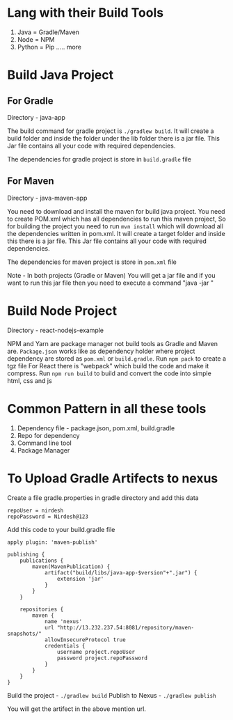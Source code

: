 Lang with their Build Tools
==================================
1. Java = Gradle/Maven
2. Node = NPM
3. Python = Pip
..... more

Build Java Project
===================
For Gradle 
--------------

Directory - java-app

The build command for gradle project is `./gradlew build`.
It will create a build folder and inside the folder under the lib folder there is a jar file.
This Jar file contains all your code with required dependencies.

The dependencies for gradle project is store in `build.gradle` file

For Maven
---------------

Directory - java-maven-app

You need to download and install the maven for build java project.
You need to create POM.xml which has all dependencies to run this maven project,
So for building the project you need to run `mvn install` which will download all the
dependencies written in pom.xml.
It will create a target folder and inside this there is a jar file. This Jar file contains all your code with required dependencies.

The dependencies for maven project is store in `pom.xml` file

Note - In both projects (Gradle or Maven) You will get a jar file and if you want to run this jar file then you need to execute a command "java -jar <your jar file>"

Build Node Project
=====================

Directory - react-nodejs-example

NPM and Yarn are package manager not build tools as Gradle and Maven are.
`Package.json` works like as dependency holder where project dependency are stored as `pom.xml` or `build.gradle`.
Run `npm pack` to create a tgz file
For React there is "webpack" which build the code and make it compress.
Run `npm run build` to build and convert the code into simple html, css and js

Common Pattern in all these tools
=====================================
1. Dependency file - package.json, pom.xml, build.gradle
2. Repo for dependency
3. Command line tool
4. Package Manager

To Upload Gradle Artifects to nexus
======================================

Create a file gradle.properties in gradle directory and add this data 

```
repoUser = nirdesh
repoPassword = Nirdesh@123
```
Add this code to your build.gradle file

```
apply plugin: 'maven-publish'

publishing {
    publications {
        maven(MavenPublication) {
            artifact("build/libs/java-app-$version"+".jar") {
                extension 'jar'
            }
        }
    }

    repositories {
        maven {
            name 'nexus'
            url "http://13.232.237.54:8081/repository/maven-snapshots/"
            allowInsecureProtocol true
            credentials {
                username project.repoUser
                password project.repoPassword
            }
        }
    }
}

```

Build the project - `./gradlew build`
Publish to Nexus - `./gradlew publish`

You will get the artifect in the above mention url.